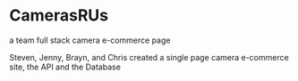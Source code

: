 # CamerasRUs
a team full stack camera e-commerce page

Steven, Jenny, Brayn, and Chris created a single page camera e-commerce site, the API and the Database

